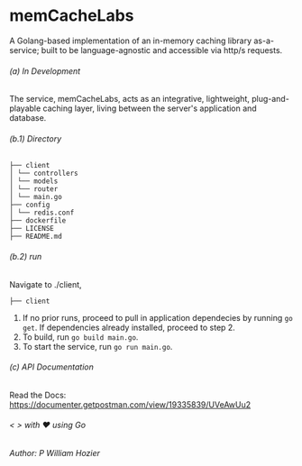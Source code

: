 # memCacheLabs

A Golang-based implementation of an in-memory caching library as-a-service; built to be language-agnostic and accessible via http/s requests. <br>

###### (a) In Development

The service, memCacheLabs, acts as an integrative, lightweight, plug-and-playable caching layer, living between the server's application and database. <br>

###### (b.1) Directory

`├── client` <br>
`│ └── controllers` <br>
`│ └── models` <br>
`│ └── router` <br>
`│ └── main.go` <br>
`├── config` <br>
`│ └── redis.conf` <br>
`├── dockerfile` <br>
`├── LICENSE` <br>
`├── README.md` <br>

###### (b.2) run

Navigate to ./client,

`├── client` <br>

1. If no prior runs, proceed to pull in application dependecies by running `go get`. If dependencies already installed, proceed to step 2.
2. To build, run `go build main.go`.
3. To start the service, run `go run main.go`.<br>

###### (c) API Documentation

Read the Docs: https://documenter.getpostman.com/view/19335839/UVeAwUu2
<br>

###### < > with ♥ using Go

###### Author: P William Hozier
